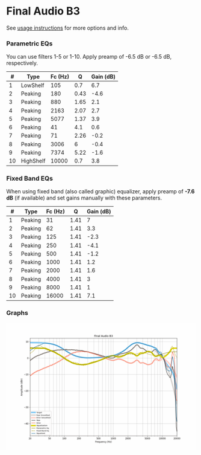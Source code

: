# Final Audio B3
See [usage instructions](https://github.com/jaakkopasanen/AutoEq#usage) for more options and info.

### Parametric EQs
You can use filters 1-5 or 1-10. Apply preamp of -6.5 dB or -6.5 dB, respectively.

|   # | Type      |   Fc (Hz) |    Q |   Gain (dB) |
|-----|-----------|-----------|------|-------------|
|   1 | LowShelf  |       105 | 0.7  |         6.7 |
|   2 | Peaking   |       180 | 0.43 |        -4.6 |
|   3 | Peaking   |       880 | 1.65 |         2.1 |
|   4 | Peaking   |      2163 | 2.07 |         2.7 |
|   5 | Peaking   |      5077 | 1.37 |         3.9 |
|   6 | Peaking   |        41 | 4.1  |         0.6 |
|   7 | Peaking   |        71 | 2.26 |        -0.2 |
|   8 | Peaking   |      3006 | 6    |        -0.4 |
|   9 | Peaking   |      7374 | 5.22 |        -1.6 |
|  10 | HighShelf |     10000 | 0.7  |         3.8 |

### Fixed Band EQs
When using fixed band (also called graphic) equalizer, apply preamp of **-7.6 dB** (if available) and set gains manually with these parameters.

|   # | Type    |   Fc (Hz) |    Q |   Gain (dB) |
|-----|---------|-----------|------|-------------|
|   1 | Peaking |        31 | 1.41 |         7   |
|   2 | Peaking |        62 | 1.41 |         3.3 |
|   3 | Peaking |       125 | 1.41 |        -2.3 |
|   4 | Peaking |       250 | 1.41 |        -4.1 |
|   5 | Peaking |       500 | 1.41 |        -1.2 |
|   6 | Peaking |      1000 | 1.41 |         1.2 |
|   7 | Peaking |      2000 | 1.41 |         1.6 |
|   8 | Peaking |      4000 | 1.41 |         3   |
|   9 | Peaking |      8000 | 1.41 |         1   |
|  10 | Peaking |     16000 | 1.41 |         7.1 |

### Graphs
![](./Final%20Audio%20B3.png)
